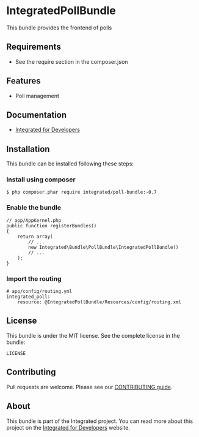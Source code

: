 # IntegratedPollBundle #
This bundle provides the frontend of polls

## Requirements ##
* See the require section in the composer.json

## Features ##
* Poll management

## Documentation ##
* [Integrated for Developers](http://integratedfordevelopers.com/ "Integrated for Developers")

## Installation ##
This bundle can be installed following these steps:

### Install using composer ###

    $ php composer.phar require integrated/poll-bundle:~0.7

### Enable the bundle ###

    // app/AppKernel.php
    public function registerBundles()
    {
        return array(
            // ...
            new Integrated\Bundle\PollBundle\IntegratedPollBundle()
            // ...
        );
    }

### Import the routing ###

    # app/config/routing.yml
    integrated_poll:
        resource: @IntegratedPollBundle/Resources/config/routing.xml

## License ##
This bundle is under the MIT license. See the complete license in the bundle:

    LICENSE

## Contributing ##
Pull requests are welcome. Please see our [CONTRIBUTING guide](http://integratedfordevelopers.com/contributing "CONTRIBUTING guide").

## About ##
This bundle is part of the Integrated project. You can read more about this project on the
[Integrated for Developers](http://integratedfordevelopers.com/ "Integrated for Developers") website.
